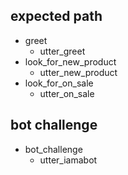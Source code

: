 ## expected path
* greet
  - utter_greet
* look_for_new_product
  - utter_new_product
* look_for_on_sale
  - utter_on_sale
  

## bot challenge
* bot_challenge
  - utter_iamabot
